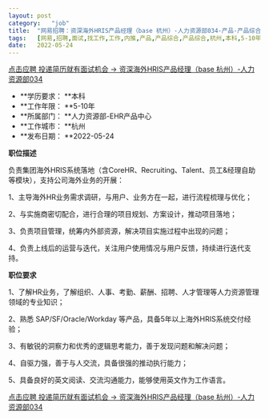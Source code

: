 ```yaml
---
layout:	post
category:	"job"
title:	"网易招聘：资深海外HRIS产品经理（base 杭州）-人力资源部034-产品-产品综合-产品综合-杭州本科5-10年"
tags:	[网易,招聘,面试,找工作,工作,内推,产品,产品综合,产品综合,杭州,本科,5-10年]
date:	2022-05-24
---
```


[点击应聘 投递简历就有面试机会 ->  资深海外HRIS产品经理（base 杭州）-人力资源部034](http://mobile.bole.netease.com/bole/boleDetail?id=39779&employeeId=346f03c3cda5f04c&key=all)



- **学历要求： **本科
- **工作年限： **5-10年
- **所属部门： **人力资源部-EHR产品中心
- **工作城市： **杭州
- **发布日期： **2022-05-24



**职位描述**

负责集团海外HRIS系统落地（含CoreHR、Recruiting、Talent、员工&amp;经理自助等模块），支持公司海外业务的开展：

1、主导海外HR业务需求调研，与用户、业务方在一起，进行流程梳理与优化；

2、与实施商密切配合，进行合理的项目规划、方案设计，推动项目落地；

3、负责项目管理，统筹内外部资源，解决项目实施过程中出现的问题；

4、负责上线后的运营与迭代，关注用户使用情况与用户反馈，持续进行迭代支持。



**职位要求**

1、了解HR业务，了解组织、人事、考勤、薪酬、招聘、人才管理等人力资源管理领域的专业知识；

2、熟悉 SAP/SF/Oracle/Workday 等产品，具备5年以上海外HRIS系统交付经验；

3、有敏锐的洞察力和优秀的逻辑思考能力，善于发现问题和解决问题；

4、自驱力强，善于与人交流，具备很强的推动执行能力；

5、具备良好的英文阅读、交流沟通能力，能够使用英文作为工作语言。



[点击应聘 投递简历就有面试机会 ->  资深海外HRIS产品经理（base 杭州）-人力资源部034](http://mobile.bole.netease.com/bole/boleDetail?id=39779&employeeId=346f03c3cda5f04c&key=all)